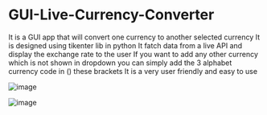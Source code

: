 # GUI-Live-Currency-Converter
It is a GUI app that will convert one currency to another selected currency
It is designed using tikenter lib in python
It fatch data from a live API and display the exchange rate to the user
If you want to add any other currency which is not shown in dropdown you can simply add the 3 alphabet currency code in () these brackets
It is a very user friendly and easy to use

![image](https://user-images.githubusercontent.com/88261220/232519204-4579b2d5-d057-4192-877f-f37f682e2830.png)

![image](https://user-images.githubusercontent.com/88261220/232519492-5785c7c2-1662-4758-899c-87e45679d110.png)
